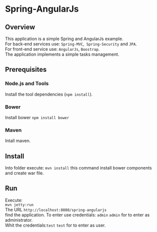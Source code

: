 # Spring-AngularJs

## Overview

This application is a simple Spring and AngularJs example.<br>
For  back-end services  use: `Spring-MVC`,` Spring-Security` and `JPA`.<br>
For front-end service use: `AngularJs`, `Boostrap`.<br>
The application implements a simple tasks management.

## Prerequisites


### Node.js and Tools

Install the tool dependencies (`npm install`). 

### Bower
Install bower `npm install bower`

### Maven
Intall maven. 

## Install
 Into folder execute:
 `mvn install`
this command install bower components and create war file.

 
## Run
 Execute:<br>
 `mvn jetty:run`<br>
The URL `http://localhost:8080/spring-angularjs`<br>
 find the application. To enter use credentials: `admin` `admin` for to enter as administrator.<br>Whit the credentials:`test` `test` for to enter as user.
 